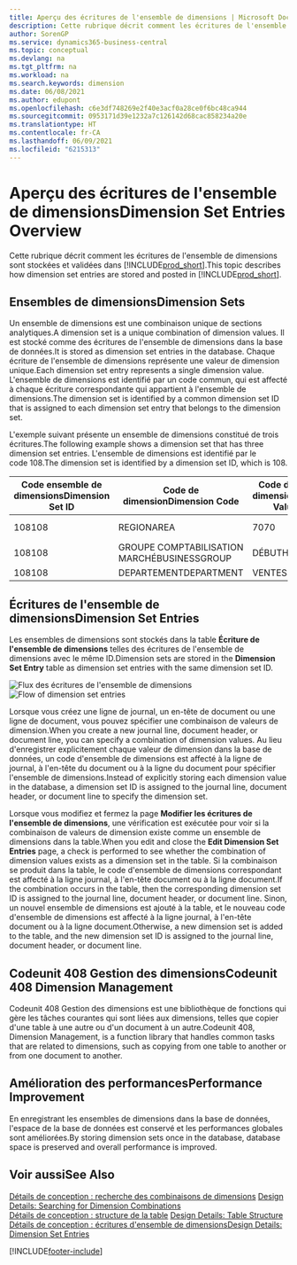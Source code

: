```yaml
---
title: Aperçu des écritures de l'ensemble de dimensions | Microsoft Docs
description: Cette rubrique décrit comment les écritures de l'ensemble de dimensions sont stockées et reportées dans Dynamics 365.
author: SorenGP
ms.service: dynamics365-business-central
ms.topic: conceptual
ms.devlang: na
ms.tgt_pltfrm: na
ms.workload: na
ms.search.keywords: dimension
ms.date: 06/08/2021
ms.author: edupont
ms.openlocfilehash: c6e3df748269e2f40e3acf0a28ce0f6bc48ca944
ms.sourcegitcommit: 0953171d39e1232a7c126142d68cac858234a20e
ms.translationtype: HT
ms.contentlocale: fr-CA
ms.lasthandoff: 06/09/2021
ms.locfileid: "6215313"
---
```

# <a name="dimension-set-entries-overview"></a><span data-ttu-id="f393b-103">Aperçu des écritures de l'ensemble de dimensions</span><span class="sxs-lookup"><span data-stu-id="f393b-103">Dimension Set Entries Overview</span></span>
<span data-ttu-id="f393b-104">Cette rubrique décrit comment les écritures de l'ensemble de dimensions sont stockées et validées dans [!INCLUDE[prod_short](includes/prod_short.md)].</span><span class="sxs-lookup"><span data-stu-id="f393b-104">This topic describes how dimension set entries are stored and posted in [!INCLUDE[prod_short](includes/prod_short.md)].</span></span>  

## <a name="dimension-sets"></a><span data-ttu-id="f393b-105">Ensembles de dimensions</span><span class="sxs-lookup"><span data-stu-id="f393b-105">Dimension Sets</span></span>  
<span data-ttu-id="f393b-106">Un ensemble de dimensions est une combinaison unique de sections analytiques.</span><span class="sxs-lookup"><span data-stu-id="f393b-106">A dimension set is a unique combination of dimension values.</span></span> <span data-ttu-id="f393b-107">Il est stocké comme des écritures de l'ensemble de dimensions dans la base de données.</span><span class="sxs-lookup"><span data-stu-id="f393b-107">It is stored as dimension set entries in the database.</span></span> <span data-ttu-id="f393b-108">Chaque écriture de l'ensemble de dimensions représente une valeur de dimension unique.</span><span class="sxs-lookup"><span data-stu-id="f393b-108">Each dimension set entry represents a single dimension value.</span></span> <span data-ttu-id="f393b-109">L'ensemble de dimensions est identifié par un code commun, qui est affecté à chaque écriture correspondante qui appartient à l'ensemble de dimensions.</span><span class="sxs-lookup"><span data-stu-id="f393b-109">The dimension set is identified by a common dimension set ID that is assigned to each dimension set entry that belongs to the dimension set.</span></span>  

<span data-ttu-id="f393b-110">L'exemple suivant présente un ensemble de dimensions constitué de trois écritures.</span><span class="sxs-lookup"><span data-stu-id="f393b-110">The following example shows a dimension set that has three dimension set entries.</span></span> <span data-ttu-id="f393b-111">L'ensemble de dimensions est identifié par le code 108.</span><span class="sxs-lookup"><span data-stu-id="f393b-111">The dimension set is identified by a dimension set ID, which is 108.</span></span>  

|<span data-ttu-id="f393b-112">Code ensemble de dimensions</span><span class="sxs-lookup"><span data-stu-id="f393b-112">Dimension Set ID</span></span>|<span data-ttu-id="f393b-113">Code de dimension</span><span class="sxs-lookup"><span data-stu-id="f393b-113">Dimension Code</span></span>|<span data-ttu-id="f393b-114">Code de valeur de dimension</span><span class="sxs-lookup"><span data-stu-id="f393b-114">Dimension Value Code</span></span>|<span data-ttu-id="f393b-115">Nom de la valeur de dimension</span><span class="sxs-lookup"><span data-stu-id="f393b-115">Dimension Value Name</span></span>|  
|----------------------|--------------------|--------------------------|--------------------------|  
|<span data-ttu-id="f393b-116">108</span><span class="sxs-lookup"><span data-stu-id="f393b-116">108</span></span>|<span data-ttu-id="f393b-117">REGION</span><span class="sxs-lookup"><span data-stu-id="f393b-117">AREA</span></span>|<span data-ttu-id="f393b-118">70</span><span class="sxs-lookup"><span data-stu-id="f393b-118">70</span></span>|<span data-ttu-id="f393b-119">Amérique du Nord</span><span class="sxs-lookup"><span data-stu-id="f393b-119">America North</span></span>|  
|<span data-ttu-id="f393b-120">108</span><span class="sxs-lookup"><span data-stu-id="f393b-120">108</span></span>|<span data-ttu-id="f393b-121">GROUPE COMPTABILISATION MARCHÉ</span><span class="sxs-lookup"><span data-stu-id="f393b-121">BUSINESSGROUP</span></span>|<span data-ttu-id="f393b-122">DÉBUT</span><span class="sxs-lookup"><span data-stu-id="f393b-122">HOME</span></span>|<span data-ttu-id="f393b-123">Accueil</span><span class="sxs-lookup"><span data-stu-id="f393b-123">Home</span></span>|  
|<span data-ttu-id="f393b-124">108</span><span class="sxs-lookup"><span data-stu-id="f393b-124">108</span></span>|<span data-ttu-id="f393b-125">DEPARTEMENT</span><span class="sxs-lookup"><span data-stu-id="f393b-125">DEPARTMENT</span></span>|<span data-ttu-id="f393b-126">VENTES</span><span class="sxs-lookup"><span data-stu-id="f393b-126">SALES</span></span>|<span data-ttu-id="f393b-127">Vente</span><span class="sxs-lookup"><span data-stu-id="f393b-127">Sales</span></span>|  

## <a name="dimension-set-entries"></a><span data-ttu-id="f393b-128">Écritures de l'ensemble de dimensions</span><span class="sxs-lookup"><span data-stu-id="f393b-128">Dimension Set Entries</span></span>  
<span data-ttu-id="f393b-129">Les ensembles de dimensions sont stockés dans la table **Écriture de l'ensemble de dimensions** telles des écritures de l'ensemble de dimensions avec le même ID.</span><span class="sxs-lookup"><span data-stu-id="f393b-129">Dimension sets are stored in the **Dimension Set Entry** table as dimension set entries with the same dimension set ID.</span></span>  

<span data-ttu-id="f393b-130">![Flux des écritures de l'ensemble de dimensions](media/dimensionentrynav7.png "Flux des écritures de l'ensemble de dimensions")</span><span class="sxs-lookup"><span data-stu-id="f393b-130">![Flow of dimension set entries](media/dimensionentrynav7.png "Flow of dimension set entries")</span></span>  

<span data-ttu-id="f393b-131">Lorsque vous créez une ligne de journal, un en-tête de document ou une ligne de document, vous pouvez spécifier une combinaison de valeurs de dimension.</span><span class="sxs-lookup"><span data-stu-id="f393b-131">When you create a new journal line, document header, or document line, you can specify a combination of dimension values.</span></span> <span data-ttu-id="f393b-132">Au lieu d'enregistrer explicitement chaque valeur de dimension dans la base de données, un code d'ensemble de dimensions est affecté à la ligne de journal, à l'en-tête du document ou à la ligne du document pour spécifier l'ensemble de dimensions.</span><span class="sxs-lookup"><span data-stu-id="f393b-132">Instead of explicitly storing each dimension value in the database, a dimension set ID is assigned to the journal line, document header, or document line to specify the dimension set.</span></span>  

<span data-ttu-id="f393b-133">Lorsque vous modifiez et fermez la page **Modifier les écritures de l'ensemble de dimensions**, une vérification est exécutée pour voir si la combinaison de valeurs de dimension existe comme un ensemble de dimensions dans la table.</span><span class="sxs-lookup"><span data-stu-id="f393b-133">When you edit and close the **Edit Dimension Set Entries** page, a check is performed to see whether the combination of dimension values exists as a dimension set in the table.</span></span> <span data-ttu-id="f393b-134">Si la combinaison se produit dans la table, le code d'ensemble de dimensions correspondant est affecté à la ligne journal, à l'en-tête document ou à la ligne document.</span><span class="sxs-lookup"><span data-stu-id="f393b-134">If the combination occurs in the table, then the corresponding dimension set ID is assigned to the journal line, document header, or document line.</span></span> <span data-ttu-id="f393b-135">Sinon, un nouvel ensemble de dimensions est ajouté à la table, et le nouveau code d'ensemble de dimensions est affecté à la ligne journal, à l'en-tête document ou à la ligne document.</span><span class="sxs-lookup"><span data-stu-id="f393b-135">Otherwise, a new dimension set is added to the table, and the new dimension set ID is assigned to the journal line, document header, or document line.</span></span>

## <a name="codeunit-408-dimension-management"></a><span data-ttu-id="f393b-136">Codeunit 408 Gestion des dimensions</span><span class="sxs-lookup"><span data-stu-id="f393b-136">Codeunit 408 Dimension Management</span></span>
<span data-ttu-id="f393b-137">Codeunit 408 Gestion des dimensions est une bibliothèque de fonctions qui gère les tâches courantes qui sont liées aux dimensions, telles que copier d'une table à une autre ou d'un document à un autre.</span><span class="sxs-lookup"><span data-stu-id="f393b-137">Codeunit 408, Dimension Management, is a function library that handles common tasks that are related to dimensions, such as copying from one table to another or from one document to another.</span></span>

## <a name="performance-improvement"></a><span data-ttu-id="f393b-138">Amélioration des performances</span><span class="sxs-lookup"><span data-stu-id="f393b-138">Performance Improvement</span></span>  
<span data-ttu-id="f393b-139">En enregistrant les ensembles de dimensions dans la base de données, l'espace de la base de données est conservé et les performances globales sont améliorées.</span><span class="sxs-lookup"><span data-stu-id="f393b-139">By storing dimension sets once in the database, database space is preserved and overall performance is improved.</span></span>  

## <a name="see-also"></a><span data-ttu-id="f393b-140">Voir aussi</span><span class="sxs-lookup"><span data-stu-id="f393b-140">See Also</span></span>
<span data-ttu-id="f393b-141">[Détails de conception : recherche des combinaisons de dimensions](design-details-searching-for-dimension-combinations.md) </span><span class="sxs-lookup"><span data-stu-id="f393b-141">[Design Details: Searching for Dimension Combinations](design-details-searching-for-dimension-combinations.md) </span></span>  
<span data-ttu-id="f393b-142">[Détails de conception : structure de la table](design-details-table-structure.md) </span><span class="sxs-lookup"><span data-stu-id="f393b-142">[Design Details: Table Structure](design-details-table-structure.md) </span></span>  
[<span data-ttu-id="f393b-143">Détails de conception : écritures d'ensemble de dimensions</span><span class="sxs-lookup"><span data-stu-id="f393b-143">Design Details: Dimension Set Entries</span></span>](design-details-dimension-set-entries.md)   


[!INCLUDE[footer-include](includes/footer-banner.md)]
